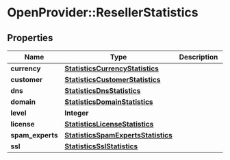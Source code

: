 # OpenProvider::ResellerStatistics

## Properties
Name | Type | Description | Notes
------------ | ------------- | ------------- | -------------
**currency** | [**StatisticsCurrencyStatistics**](StatisticsCurrencyStatistics.md) |  | [optional] 
**customer** | [**StatisticsCustomerStatistics**](StatisticsCustomerStatistics.md) |  | [optional] 
**dns** | [**StatisticsDnsStatistics**](StatisticsDnsStatistics.md) |  | [optional] 
**domain** | [**StatisticsDomainStatistics**](StatisticsDomainStatistics.md) |  | [optional] 
**level** | **Integer** |  | [optional] 
**license** | [**StatisticsLicenseStatistics**](StatisticsLicenseStatistics.md) |  | [optional] 
**spam_experts** | [**StatisticsSpamExpertsStatistics**](StatisticsSpamExpertsStatistics.md) |  | [optional] 
**ssl** | [**StatisticsSslStatistics**](StatisticsSslStatistics.md) |  | [optional] 

